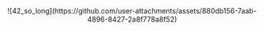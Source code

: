 <center> ![42_so_long](https://github.com/user-attachments/assets/880db156-7aab-4896-8427-2a8f778a8f52) </center>
